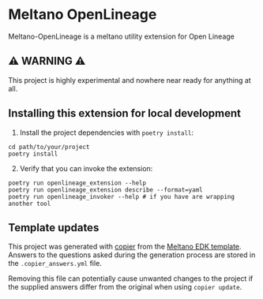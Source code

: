 # Meltano OpenLineage
Meltano-OpenLineage is a meltano utility extension for Open Lineage

## ⚠️ WARNING ⚠️
This project is highly experimental and nowhere near ready for anything at all.


## Installing this extension for local development

1. Install the project dependencies with `poetry install`:

```shell
cd path/to/your/project
poetry install
```

2. Verify that you can invoke the extension:

```shell
poetry run openlineage_extension --help
poetry run openlineage_extension describe --format=yaml
poetry run openlineage_invoker --help # if you have are wrapping another tool
```

## Template updates

This project was generated with [copier](https://copier.readthedocs.io/en/stable/) from the [Meltano EDK template](https://github.com/meltano/edk).
Answers to the questions asked during the generation process are stored in the `.copier_answers.yml` file.

Removing this file can potentially cause unwanted changes to the project if the supplied answers differ from the original when using `copier update`.
